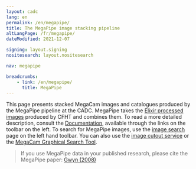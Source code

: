 ```yaml
---
layout: cadc
lang: en
permalink: /en/megapipe/
title: The MegaPipe image stacking pipeline
altLangPage: /fr/megapipe/
dateModified: 2021-12-07

signing: layout.signing
nositesearch: layout.nositesearch

nav: megapipe

breadcrumbs:
    - link: /en/megapipe/
      title: MegaPipe
---
```


<p>
    This page presents stacked MegaCam images and catalogues produced by the MegaPipe pipeline at the CADC.
    MegaPipe takes the <a rel="external" href="https://www.cfht.hawaii.edu/Instruments/Elixir/">Elixir processed images</a> produced by CFHT and combines them.
    To read a more detailed description, consult the <a href="/en/megapipe/docs/intro.html">Documentation</a>, available through the
    links on the toolbar on the left.  To search for MegaPipe images, use the <a href="/en/search/?collection=CFHTMEGAPIPE&amp;noexec=true">image search</a> page on the left hand toolbar.  
    You can also use the <a href="/en/megapipe/access/cut.html">image cutout service</a> or the <a href="/en/megapipe/access/graph.html">MegaCam Graphical Search Tool</a>.
</p>
<blockquote>
    If you use MegaPipe data in your published research, please cite the MegaPipe paper:
    <a rel="external" href="http://adsabs.harvard.edu/abs/2008PASP..120..212G">Gwyn (2008)</a>
</blockquote>

